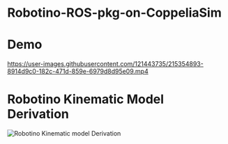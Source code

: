 # Robotino-ROS-pkg-on-CoppeliaSim

# Demo


https://user-images.githubusercontent.com/121443735/215354893-8914d9c0-182c-471d-859e-6979d8d95e09.mp4

# Robotino Kinematic Model Derivation

![Robotino Kinematic model Derivation](https://user-images.githubusercontent.com/121443735/215356875-61aac492-0420-452c-b003-71b3adab7f59.jpeg)
